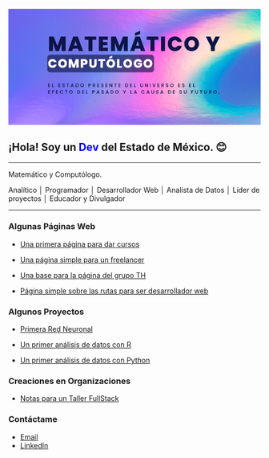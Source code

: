 ![](banner-github.png)

## ¡Hola! Soy un <span style="color: blue;">Dev</span> del Estado de México. 😊

---

Matemático y Computólogo.

Analítico │ Programador │ Desarrollador Web │ Analísta de Datos │ Líder de proyectos │ Educador y Divulgador

---

### Algunas Páginas Web

- [Una primera página para dar cursos](https://github.com/luisDur8/CodeCamping)

- [Una página simple para un freelancer](https://github.com/luisDur8/freelancer)

- [Una base para la página del grupo TH](https://github.com/luisDur8/th-page)

- [Página simple sobre las rutas para ser desarrollador web](https://github.com/luisDur8/TS-Rutas)

### Algunos Proyectos

- [Primera Red Neuronal](https://github.com/luisDur8/Primera-Red-Neuronal)

- [Un primer análisis de datos con R](https://github.com/luisDur8/Analisis-Avanzado-R)

- [Un primer análisis de datos con Python](https://github.com/luisDur8/Analisis-Avanzado-Python)

### Creaciones en Organizaciones

- [Notas para un Taller FullStack](https://github.com/desarrolladoresTH/BootCamp-FullStack)

### Contáctame

- [Email](mailto:luisdurplay@gmail.com)
- [LinkedIn](https://www.linkedin.com/in/luis-loher-web-developer)
